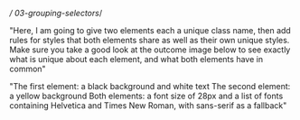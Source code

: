 */ 03-grouping-selectors*/

"Here, I am going to give two elements each a unique class name, then add rules for styles that both elements share as well as their own unique styles. Make sure you take a good look at the outcome image below to see exactly what is unique about each element, and what both elements have in common"

"The first element: a black background and white text
The second element: a yellow background
Both elements: a font size of 28px and a list of fonts containing Helvetica and Times New Roman, with sans-serif as a fallback"